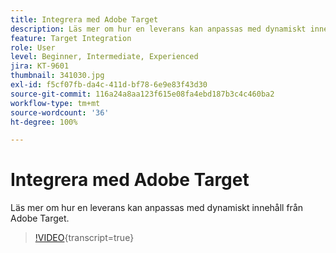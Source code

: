 ```yaml
---
title: Integrera med Adobe Target
description: Läs mer om hur en leverans kan anpassas med dynamiskt innehåll från Adobe Target.
feature: Target Integration
role: User
level: Beginner, Intermediate, Experienced
jira: KT-9601
thumbnail: 341030.jpg
exl-id: f5cf07fb-da4c-411d-bf78-6e9e83f43d30
source-git-commit: 116a24a8aa123f615e08fa4ebd187b3c4c460ba2
workflow-type: tm+mt
source-wordcount: '36'
ht-degree: 100%

---
```


# Integrera med Adobe Target

Läs mer om hur en leverans kan anpassas med dynamiskt innehåll från Adobe Target.

>[!VIDEO](https://video.tv.adobe.com/v/341030?quality=12&learn=on){transcript=true}

